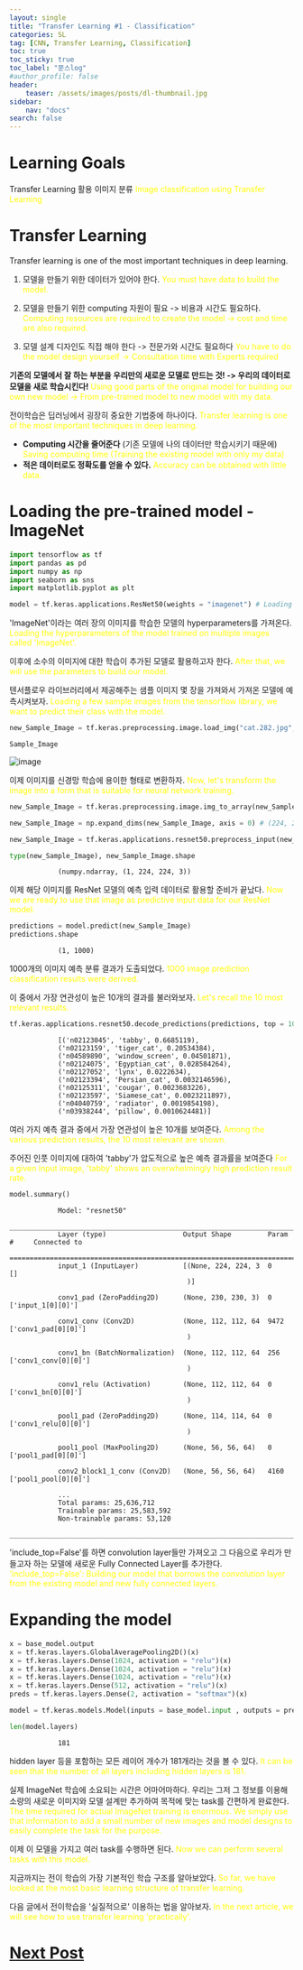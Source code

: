 ```yaml
---
layout: single
title: "Transfer Learning #1 - Classification"
categories: SL
tag: [CNN, Transfer Learning, Classification]
toc: true
toc_sticky: true
toc_label: "쭌스log"
#author_profile: false
header:
    teaser: /assets/images/posts/dl-thumbnail.jpg
sidebar:
    nav: "docs"
search: false
---
```


# Learning Goals
Transfer Learning 활용 이미지 분류 <span style="color: yellow"> Image classification using Transfer Learning </span>

# Transfer Learning
Transfer learning is one of the most important techniques in deep learning.

1) 모델을 만들기 위한 데이터가 있어야 한다. <span style="color: yellow"> You must have data to build the model. </span>

2) 모델을 만들기 위한 computing 자원이 필요 -> 비용과 시간도 필요하다. <span style="color: yellow"> Computing resources are required to create the model -> cost and time are also required. </span>

3) 모델 설계 디자인도 직접 해야 한다 -> 전문가와 시간도 필요하다 <span style="color: yellow"> You have to do the model design yourself -> Consultation time with Experts required </span>

**기존의 모델에서 잘 하는 부분을 우리만의 새로운 모델로 만드는 것! -> 우리의 데이터로 모델을 새로 학습시킨다!** <span style="color: yellow"> Using good parts of the original model for building our own new model -> From pre-trained model to new model with my data. </span>

전이학습은 딥러닝에서 굉장히 중요한 기법중에 하나이다. <span style="color: yellow"> Transfer learning is one of the most important techniques in deep learning. </span>
- **Computing 시간을 줄어준다** (기존 모델에 나의 데이터만 학습시키기 때문에) <span style="color: yellow"> Saving computing time (Training the existing model with only my data) </span>
- **적은 데이터로도 정확도를 얻을 수 있다.** <span style="color: yellow"> Accuracy can be obtained with little data. </span>

# Loading the pre-trained model - ImageNet

<!-- 
**[Notice]** [Download Dataset (Kaggle)](https://www.kaggle.com/datasets/zalando-research/fashionmnist)
{: .notice--danger} -->


```python
import tensorflow as tf
import pandas as pd
import numpy as np
import seaborn as sns
import matplotlib.pyplot as plt

model = tf.keras.applications.ResNet50(weights = "imagenet") # Loading the other model
```

'ImageNet'이라는 여러 장의 이미지를 학습한 모델의 hyperparameters를 가져온다. <span style="color: yellow"> Loading the hyperparameters of the model trained on multiple images called 'ImageNet'.</span>

이후에 소수의 이미지에 대한 학습이 추가된 모델로 활용하고자 한다. <span style="color: yellow"> After that, we will use the parameters to build our model. </span>

텐서플로우 라이브러리에서 제공해주는 샘플 이미지 몇 장을 가져와서 가져온 모델에 예측시켜보자. <span style="color: yellow"> Loading a few sample images from the tensorflow library, we want to predict their class with the model. </span>

```python
new_Sample_Image = tf.keras.preprocessing.image.load_img("cat.282.jpg", target_size = (224, 224))

Sample_Image
```

![image](https://user-images.githubusercontent.com/39285147/182647167-5a62b1a2-895f-4b06-b17c-8df85a80f855.png)



이제 이미지를 신경망 학습에 용이한 형태로 변환하자. <span style="color: yellow"> Now, let's transform the image into a form that is suitable for neural network training.</span>

```python
new_Sample_Image = tf.keras.preprocessing.image.img_to_array(new_Sample_Image) # converting to ndarray

new_Sample_Image = np.expand_dims(new_Sample_Image, axis = 0) # (224, 224, 3) --> (1, 224, 224, 3)

new_Sample_Image = tf.keras.applications.resnet50.preprocess_input(new_Sample_Image) # converting to a form that is suitable for resnet

type(new_Sample_Image), new_Sample_Image.shape
```

                (numpy.ndarray, (1, 224, 224, 3))


이제 해당 이미지를 ResNet 모델의 예측 입력 데이터로 활용할 준비가 끝났다. <span style="color: yellow"> Now we are ready to use that image as predictive input data for our ResNet model. </span>


```python
predictions = model.predict(new_Sample_Image)
predictions.shape
```


                (1, 1000)


1000개의 이미지 예측 분류 결과가 도출되었다. <span style="color: yellow"> 1000 image prediction classification results were derived. </span>

이 중에서 가장 연관성이 높은 10개의 결과를 불러와보자. <span style="color: yellow"> Let's recall the 10 most relevant results. </span>


```python
tf.keras.applications.resnet50.decode_predictions(predictions, top = 10)[0]
```


                [('n02123045', 'tabby', 0.6685119),
                ('n02123159', 'tiger_cat', 0.20534384),
                ('n04589890', 'window_screen', 0.04501871),
                ('n02124075', 'Egyptian_cat', 0.028584264),
                ('n02127052', 'lynx', 0.0222634),
                ('n02123394', 'Persian_cat', 0.0032146596),
                ('n02125311', 'cougar', 0.0023683226),
                ('n02123597', 'Siamese_cat', 0.0023211897),
                ('n04040759', 'radiator', 0.0019854198),
                ('n03938244', 'pillow', 0.0010624481)]

                

여러 가지 예측 결과 중에서 가장 연관성이 높은 10개를 보여준다. <span style="color: yellow"> Among the various prediction results, the 10 most relevant are shown. </span>

주어진 인풋 이미지에 대하여 'tabby'가 압도적으로 높은 예측 결과률을 보여준다 <span style="color: yellow"> For a given input image, 'tabby' shows an overwhelmingly high prediction result rate. </span>

```python
model.summary()
```

                Model: "resnet50"
                __________________________________________________________________________________________________
                Layer (type)                   Output Shape         Param #     Connected to                     
                ==================================================================================================
                input_1 (InputLayer)           [(None, 224, 224, 3  0           []                               
                                                )]                                                                
                                                                                                                
                conv1_pad (ZeroPadding2D)      (None, 230, 230, 3)  0           ['input_1[0][0]']                
                                                                                                                
                conv1_conv (Conv2D)            (None, 112, 112, 64  9472        ['conv1_pad[0][0]']              
                                                )                                                                 
                                                                                                                
                conv1_bn (BatchNormalization)  (None, 112, 112, 64  256         ['conv1_conv[0][0]']             
                                                )                                                                 
                                                                                                                
                conv1_relu (Activation)        (None, 112, 112, 64  0           ['conv1_bn[0][0]']               
                                                )                                                                 
                                                                                                                
                pool1_pad (ZeroPadding2D)      (None, 114, 114, 64  0           ['conv1_relu[0][0]']             
                                                )                                                                 
                                                                                                                
                pool1_pool (MaxPooling2D)      (None, 56, 56, 64)   0           ['pool1_pad[0][0]']              
                                                                                                                
                conv2_block1_1_conv (Conv2D)   (None, 56, 56, 64)   4160        ['pool1_pool[0][0]']             
                                                                                                                
                ...
                Total params: 25,636,712
                Trainable params: 25,583,592
                Non-trainable params: 53,120
                __________________________________________________________________________________________________



'include_top=False'를 하면 convolution layer들만 가져오고 그 다음으로 우리가 만들고자 하는 모델에 새로운 Fully Connected Layer를 추가한다. <span style="color: yellow"> 'include_top=False': Building our model that borrows the convolution layer from the existing model and new fully connected layers. </span>


# Expanding the model

```python
x = base_model.output
x = tf.keras.layers.GlobalAveragePooling2D()(x)
x = tf.keras.layers.Dense(1024, activation = "relu")(x)
x = tf.keras.layers.Dense(1024, activation = "relu")(x)
x = tf.keras.layers.Dense(1024, activation = "relu")(x)
x = tf.keras.layers.Dense(512, activation = "relu")(x)
preds = tf.keras.layers.Dense(2, activation = "softmax")(x)

model = tf.keras.models.Model(inputs = base_model.input , outputs = preds)
```


```python
len(model.layers)
```


                181


hidden layer 등을 포함하는 모든 레이어 개수가 181개라는 것을 볼 수 있다. <span style="color: yellow"> It can be seen that the number of all layers including hidden layers is 181. </span>

실제 ImageNet 학습에 소요되는 시간은 어마어마하다. 우리는 그저 그 정보를 이용해 소량의 새로운 이미지와 모델 설계만 추가하여 목적에 맞는 task를 간편하게 완료한다. <span style="color: yellow"> The time required for actual ImageNet training is enormous. We simply use that information to add a small number of new images and model designs to easily complete the task for the purpose. </span>

이제 이 모델을 가지고 여러 task를 수행하면 된다. <span style="color: yellow"> Now we can perform several tasks with this model. </span>

지금까지는 전이 학습의 가장 기본적인 학습 구조를 알아보았다. <span style="color: yellow"> So far, we have looked at the most basic learning structure of transfer learning. </span>

다음 글에서 전이학습을 '실질적으로' 이용하는 법을 알아보자. <span style="color: yellow"> In the next article, we will see how to use transfer learning 'practically'. </span>

# [Next Post](https://hchoi256.github.io/dl/dl-cnn-transfer-learning2/)